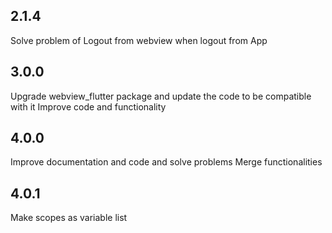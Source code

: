 ## 2.1.4
Solve problem of Logout from webview when logout from App

## 3.0.0
Upgrade webview_flutter package and update the code to be compatible with it
Improve code and functionality

## 4.0.0
Improve documentation and code and solve problems
Merge functionalities

## 4.0.1
Make scopes as variable list

